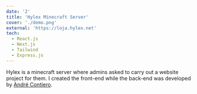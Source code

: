 ```yaml
---
date: '2'
title: 'Hylex Minecraft Server'
cover: './demo.png'
external: 'https://loja.hylex.net'
tech:
  - React.js
  - Next.js
  - Tailwind
  - Express.js
---
```


Hylex is a minecraft server where admins asked to carry out a website project for them. I created the front-end while the back-end was developed by [André Contiero](https://www.linkedin.com/in/andr%C3%A9-contiero-3b04581a5/).
